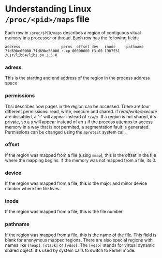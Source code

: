 # Understanding Linux `/proc/<pid>/maps` file

Each row in `/proc/$PID/maps` describes a region of contiguous vitual memory
in a processor or thread. Each row has the following fields

```
address                   perms  offset dev   inode     pathname
7fd69be00000-7fd69be55000 r-xp 00000000 f3:00 1987551   /usr/lib64/libz.so.1.5.8
```

### adress

This is the starting and end address of the region in the process address space

### permissions

Thsi describes how pages in the region can be accessed. There are four different
permissions: read, write, execure and shared. if _read/write/execute_ are 
dissabled, a '-' will appear instead of `r/w/x`. If a region is not shared, it's
private, so a `p` will appear instead of an `s` if the process attemps to access
memory in a way that is not permited, a segmentation fault is generated. 
Permissions can be changed using the `mprotect` system call.

### offset

If the region was mapped from a file (using `mmap`), this is the offset in the
file where the mapping begins. If the memory was not mapped from a file, its 0.

### device

If the region was mapped from a file, this is the major and minor device number 
where the file lives.

### inode

If the region was mapped from a file, this is the file number.

### pathname

If the region was mapped from a file, this is the name of the file. This field
is blank for anonymous mapped regions. There are also special regions with 
names like `[heap]`, `[stack]` or `[vdso]`. The `[vdso]` stands for virtual
dynamic shared object. It's used by system calls to switch to kernel mode.



